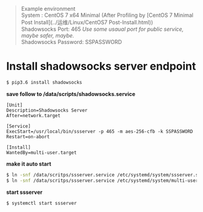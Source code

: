 > Example environment  
System : CentOS 7 x64 Minimal (After Profiling by [CentOS 7 Minimal Post Install](../运维/Linux/CentOS7 Post-Install.html))  
Shadowsocks Port: 465 *Use some usaual port for public service, maybe safer, maybe.*  
Shadowsocks Password: SSPASSWORD

# Install shadowsocks server endpoint
```bash
$ pip3.6 install shadowsocks
```

**save follow to /data/scripts/shadowsocks.service**

```text
[Unit]
Description=Shadowsocks Server
After=network.target

[Service]
ExecStart=/usr/local/bin/ssserver -p 465 -m aes-256-cfb -k SSPASSWORD
Restart=on-abort

[Install]
WantedBy=multi-user.target
```

**make it auto start**  
```bash
$ ln -snf /data/scritps/ssserver.service /etc/systemd/system/ssserver.service
$ ln -snf /data/scritps/ssserver.service /etc/systemd/system/multi-user.target.wants/ssserver.service
```  

**start ssserver**  
```bash
$ systemctl start ssserver
```